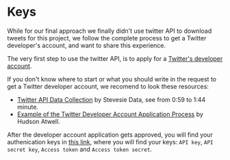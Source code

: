 # Keys
While for our final approach we finally didn't use twitter API to download tweets for this project, we follow the complete process to get a Twitter developer's account, and want to share this experience.

The very first step to use the twitter API, is to apply for a [Twitter's developer account](https://developer.twitter.com/en/apply-for-access).

If you don't know where to start or what you should write in the request to get a Twitter developer account, we recomend to look these resources:
- [Twitter API Data Collection](https://youtu.be/Jl-_dDqSaUQ?t=59) by Stevesie Data, see from 0:59 to 1:44 minute.
- [Example of the Twitter Developer Account Application Process](https://wptweetboost.com/example-of-the-twitter-developer-account-application-process/) by Hudson Atwell.

After the developer account application gets approved, you will find your authenication keys in [this link](https://developer.twitter.com/en/apps), where you will find your keys: `API key`, `API secret key`, `Access token` and `Access token secret`.

